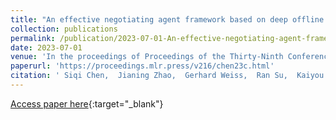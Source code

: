 ```yaml
---
title: "An effective negotiating agent framework based on deep offline reinforcement learning"
collection: publications
permalink: /publication/2023-07-01-An-effective-negotiating-agent-framework-based-on-deep-offline-reinforcement-learning
date: 2023-07-01
venue: 'In the proceedings of Proceedings of the Thirty-Ninth Conference on Uncertainty in Artificial Intelligence'
paperurl: 'https://proceedings.mlr.press/v216/chen23c.html'
citation: ' Siqi Chen,  Jianing Zhao,  Gerhard Weiss,  Ran Su,  Kaiyou Lei, &quot;An effective negotiating agent framework based on deep offline reinforcement learning.&quot; In the proceedings of Proceedings of the Thirty-Ninth Conference on Uncertainty in Artificial Intelligence, 2023.'
---
```

[Access paper here](https://proceedings.mlr.press/v216/chen23c.html){:target="_blank"}
